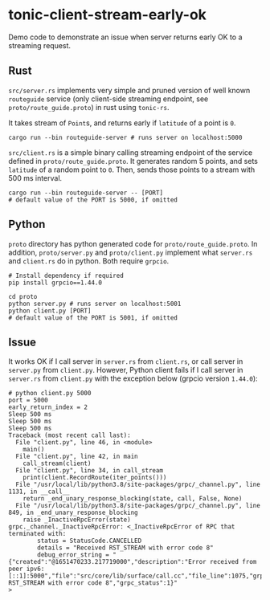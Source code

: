 # tonic-client-stream-early-ok

Demo code to demonstrate an issue when server returns
early OK to a streaming request.

## Rust

`src/server.rs` implements
very simple and pruned version of well known `routeguide`
service (only client-side streaming endpoint, 
see `proto/route_guide.proto`) in rust using `tonic-rs`.

It takes stream of `Point`s, and returns early if `latitude` 
of a point is `0`.

```shell
cargo run --bin routeguide-server # runs server on localhost:5000
```

`src/client.rs` is a simple binary calling streaming endpoint 
of the service defined in `proto/route_guide.proto`. It generates
random 5 points, and sets `latitude` of a random point to `0`. 
Then, sends those points to a stream with 500 ms interval.

```shell
cargo run --bin routeguide-server -- [PORT]
# default value of the PORT is 5000, if omitted
```

## Python

`proto` directory has python generated code for `proto/route_guide.proto`.
In addition, `proto/server.py` and `proto/client.py` implement 
what `server.rs` and `client.rs` do in python. Both require `grpcio`. 

```shell
# Install dependency if required
pip install grpcio==1.44.0

cd proto
python server.py # runs server on localhost:5001
python client.py [PORT]
# default value of the PORT is 5001, if omitted
```

## Issue

It works OK if I call server in `server.rs` from `client.rs`, or call 
server in `server.py` from `client.py`. However, Python client fails 
if I call server in `server.rs` from `client.py` with the exception below 
(grpcio version `1.44.0`):

```shell
# python client.py 5000
port = 5000
early_return_index = 2
Sleep 500 ms
Sleep 500 ms
Sleep 500 ms
Traceback (most recent call last):
  File "client.py", line 46, in <module>
    main()
  File "client.py", line 42, in main
    call_stream(client)
  File "client.py", line 34, in call_stream
    print(client.RecordRoute(iter_points()))
  File "/usr/local/lib/python3.8/site-packages/grpc/_channel.py", line 1131, in __call__
    return _end_unary_response_blocking(state, call, False, None)
  File "/usr/local/lib/python3.8/site-packages/grpc/_channel.py", line 849, in _end_unary_response_blocking
    raise _InactiveRpcError(state)
grpc._channel._InactiveRpcError: <_InactiveRpcError of RPC that terminated with:
        status = StatusCode.CANCELLED
        details = "Received RST_STREAM with error code 8"
        debug_error_string = "{"created":"@1651470233.217719000","description":"Error received from peer ipv6:[::1]:5000","file":"src/core/lib/surface/call.cc","file_line":1075,"grpc_message":"Received RST_STREAM with error code 8","grpc_status":1}"
>
```